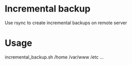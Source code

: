 # Incremental backup
Use rsync to create incremental backups on remote server

# Usage
incremental_backup.sh /home /var/www /etc ...


